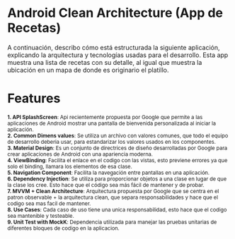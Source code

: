 # Android Clean Architecture (App de Recetas)  
A continuación, describo cómo está estructurada la siguiente aplicación, explicando la arquitectura y tecnologías usadas para el desarrollo. Esta app muestra una lista de recetas con su detalle, al igual que muestra la ubicación en un mapa de donde es originario el platillo.

# Features

<sub>**1. API SplashScreen**: Api recientemente propuesta por Google que permite a las aplicaciones de Android mostrar una pantalla de bienvenida personalizada al iniciar la aplicación.</sub>  
<sub>**2. Common Dimens values**: Se utiliza un archivo con valores comunes, que todo el equipo de desarrollo deberia usar, para estandarizar los valores usados en los componentes.</sub>  
<sub>**3. Material Design**: Es un conjunto de directrices de diseño desarrolladas por Google para crear aplicaciones de Android con una apariencia moderna.</sub>  
<sub>**4. ViewBinding**: Facilita el enlace en el codigo con las vistas, esto previene errores ya que solo el binding, llamara los elementos de esa clase.</sub>  
<sub>**5. Navigation Component**: Facilita la navegación entre pantallas en una aplicación. </sub>  
<sub>**6. Dependency Injection**: Se utiliza para proporcionar objetos a una clase en lugar de que la clase los cree. Esto hace que el código sea más fácil de mantener y de probar.</sub>  
<sub>**7. MVVM + Clean Architecture**: Arquitectura propuesta por Google que se centra en el patron observable + la arquitectura clean, que separa responsabilidades y hace que el codigo sea mas facil de mantener.</sub>  
<sub>**8. Use Cases**: Cada caso de uso tiene una unica responsabilidad, esto hace que el codigo sea mantenible y testeable.</sub>  
<sub>**9. Unit Test with MockK**: Dependencia utilizada para manejar las pruebas unitarias de diferentes bloques de codigo en la aplicacion.</sub>  
